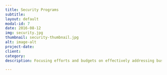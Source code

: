 ```yaml
---
title: Security Programs
subtitle:
layout: default
modal-id: 7
date: 2016-08-12
img: security.jpg
thumbnail: security-thumbnail.jpg
alt: image-alt
project-date:
client:
category:
description: Focusing efforts and budgets on effectively addressing business risks most effectively.

---
```

